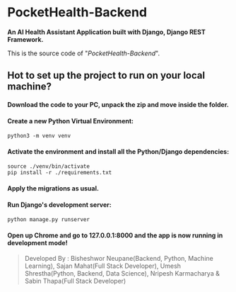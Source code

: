 # PocketHealth-Backend
**An AI Health Assistant Application built with Django, Django REST Framework.**

This is the source code of "*PocketHealth-Backend*". 


## Hot to set up the project to run on your local machine?

#### Download the code to your PC, unpack the zip and move inside the folder.

#### Create a new Python Virtual Environment:
```
python3 -m venv venv
```

#### Activate the environment and install all the Python/Django dependencies:

```
source ./venv/bin/activate
pip install -r ./requirements.txt
```

#### Apply the migrations as usual.

#### Run Django's development server:
```
python manage.py runserver
```

#### Open up Chrome and go to 127.0.0.1:8000 and the app is now running in development mode!
> Developed By : Bisheshwor Neupane(Backend, Python, Machine Learning), Sajan Mahat(Full Stack Developer),  Umesh Shrestha(Python, Backend, Data Science), Nripesh Karmacharya & Sabin Thapa(Full Stack Developer)
